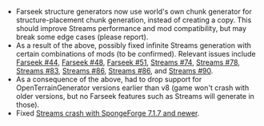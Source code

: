 - Farseek structure generators now use world's own chunk generator for structure-placement chunk generation, instead of creating a copy. This should improve Streams performance and mod compatibility, but may break some edge cases (please report).
- As a result of the above, possibly fixed infinite Streams generation with certain combinations of mods (to be confirmed). Relevant issues include
    [Farseek #44](https://github.com/delvr/Farseek/issues/44),
    [Farseek #48](https://github.com/delvr/Farseek/issues/48),
    [Farseek #51](https://github.com/delvr/Farseek/issues/51),
    [Streams #74](https://github.com/delvr/Streams/issues/74),
    [Streams #78](https://github.com/delvr/Streams/issues/78),
    [Streams #83](https://github.com/delvr/Streams/issues/83),
    [Streams #86](https://github.com/delvr/Streams/issues/85),
    [Streams #86](https://github.com/delvr/Streams/issues/86), and
    [Streams #90](https://github.com/delvr/Streams/issues/90).
- As a consequence of the above, had to drop support for OpenTerrainGenerator versions earlier than v8 
  (game won't crash with older versions, but no Farseek features such as Streams will generate in those).
- Fixed [Streams crash with SpongeForge 7.1.7 and newer](https://github.com/delvr/Farseek/issues/49).
